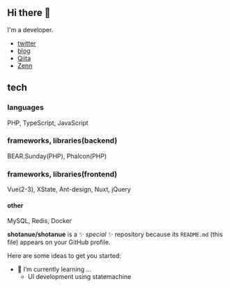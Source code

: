 ## Hi there 👋

I'm a developer.

- [twitter](https://twitter.com/shotanue)
- [blog](https://shotanue.hatenablog.com/)
- [Qiita](https://qiita.com/shotanue)
- [Zenn](https://zenn.dev/shotanue)


## tech
### languages
PHP, TypeScript, JavaScript

### frameworks, libraries(backend)

BEAR.Sunday(PHP), Phalcon(PHP)

### frameworks, libraries(frontend)
Vue(2-3), XState, Ant-design, Nuxt, jQuery

#### other
MySQL, Redis, Docker




**shotanue/shotanue** is a ✨ _special_ ✨ repository because its `README.md` (this file) appears on your GitHub profile.

Here are some ideas to get you started:

<!-- - 🔭 I’m currently working on ... -->

- 🌱 I’m currently learning ...
  - UI development using statemachine

<!-- - 👯 I’m looking to collaborate on ... -->
<!-- - 🤔 I’m looking for help with ... -->
<!-- - 💬 Ask me about ... -->
<!-- - 📫 How to reach me: ... -->
<!-- - 😄 Pronouns: ... -->
<!-- - ⚡ Fun fact:  -->


